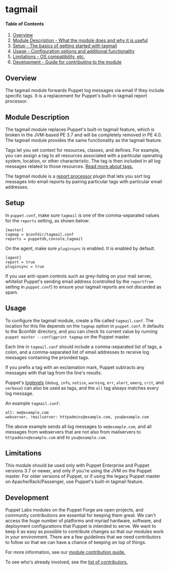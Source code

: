 # tagmail

#### Table of Contents

1. [Overview](#overview)
2. [Module Description - What the module does and why it is useful](#module-description)
3. [Setup - The basics of getting started with tagmail](#setup)
4. [Usage - Configuration options and additional functionality](#usage)
6. [Limitations - OS compatibility, etc.](#limitations)
7. [Development - Guide for contributing to the module](#development)

## Overview

The tagmail module forwards Puppet log messages via email if they include specific tags. It is a replacement for Puppet's built-in tagmail report processor.

## Module Description

The tagmail module replaces Puppet's built-in tagmail feature, which is broken in the JVM-based PE 3.7 and will be completely removed in PE 4.0. The tagmail module provides the same functionality as the tagmail feature.

Tags let you set context for resources, classes, and defines. For example, you can assign a tag to all resources associated with a particular operating system, location, or other characteristic. The tag is then included in all log messages related to those resources. [Read more about tags.](http://docs.puppetlabs.com/puppet/latest/reference/lang_tags.html)

The tagmail module is a [report processor](https://docs.puppetlabs.com/guides/reporting.html) plugin that lets you sort log messages into email reports by pairing particular tags with particular email addresses.

## Setup

In `puppet.conf`, make sure `tagmail` is one of the comma-separated values for the `reports` setting, as shown below:

```
[master]
tagmap = $confdir/tagmail.conf
reports = puppetdb,console,tagmail
```

On the agent, make sure `pluginsync` is enabled. It is enabled by default.

```
[agent]
report = true
pluginsync = true
```

If you use anti-spam controls such as grey-listing on your mail server, whitelist Puppet's sending email address (controlled by the `reportfrom` setting in `puppet.conf`) to ensure your tagmail reports are not discarded as spam.

## Usage

To configure the tagmail module, create a file called `tagmail.conf`. The location for this file depends on the `tagmap` option in `puppet.conf`. It defaults to the $confdir directory, and you can check its current value by running `puppet master --configprint tagmap` on the Puppet master.

Each line in `tagmail.conf` should include a comma-separated list of tags, a colon, and a comma-separated list of email addresses to receive log messages containing the provided tags.

If you prefix a tag with an exclamation mark, Puppet subtracts any messages with that tag from the line's results.

Puppet's [loglevels](https://docs.puppetlabs.com/references/latest/metaparameter.html#loglevel) (`debug`, `info`, `notice`, `warning`, `err`, `alert`, `emerg`, `crit`, and `verbose`) can also be used as tags, and the `all` tag always matches every log message.

An example `tagmail.conf`:
~~~
all: me@example.com
webserver, !mailserver: httpadmins@example.com, you@example.com
~~~

The above example sends all log messages to `me@example.com`, and all messages from webservers that are not also from mailservers to `httpadmins@example.com` and to `you@example.com`.

## Limitations

This module should be used only with Puppet Enterprise and Puppet versions 3.7 or newer, and only if you're using the JVM on the Puppet master. For older versions of Puppet, or if using the legacy Puppet master on Apache/Rack/Passenger, use Puppet's built-in tagmail feature.

## Development

Puppet Labs modules on the Puppet Forge are open projects, and community contributions are essential for keeping them great. We can't access the huge number of platforms and myriad hardware, software, and deployment configurations that Puppet is intended to serve. We want to keep it as easy as possible to contribute changes so that our modules work in your environment. There are a few guidelines that we need contributors to follow so that we can have a chance of keeping on top of things.

For more information, see our [module contribution guide.](https://docs.puppetlabs.com/forge/contributing.html)

To see who's already involved, see the [list of contributors.](https://github.com/puppetlabs/puppetlabs-tagmail/graphs/contributors)